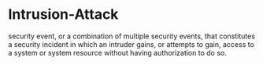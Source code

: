 # Intrusion-Attack
 security event, or a combination of multiple security events, that constitutes a security incident in which an intruder gains, or attempts to gain, access to a system or system resource without having authorization to do so.
